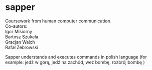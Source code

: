# sapper
Coursework from human computer communication. <br />
Co-autors:<br />
Igor Misiorny<br />
Bartosz Szukała<br />
Gracjan Walch <br />
Rafał Żebrowski <br />

Sapper understands and executes commands in polish language (for example: jedź w górę, jedź na zachód, weź bombę, rozbrój bombę )
